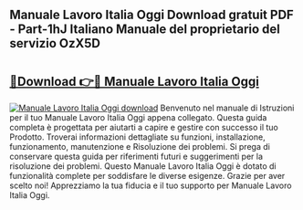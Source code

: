 ## Manuale Lavoro Italia Oggi Download gratuit PDF - Part-1hJ Italiano Manuale del proprietario del servizio OzX5D

# <h2><a href="http://dfaft7.blite.top/?on=Manuale+Lavoro+Italia+Oggi">🔗Download 👉🔴 Manuale Lavoro Italia Oggi</a></h2>

[![Manuale Lavoro Italia Oggi download](https://i.imgur.com/lujVjoI.png)](http://dfaft7.blite.top/?on=Manuale+Lavoro+Italia+Oggi)
Benvenuto nel manuale di Istruzioni per il tuo Manuale Lavoro Italia Oggi appena collegato. Questa guida completa è progettata per aiutarti a capire e gestire con successo il tuo Prodotto. Troverai informazioni dettagliate su funzioni, installazione, funzionamento, manutenzione e Risoluzione dei problemi. Si prega di conservare questa guida per riferimenti futuri e suggerimenti per la risoluzione dei problemi. Questo Manuale Lavoro Italia Oggi è dotato di funzionalità complete per soddisfare le diverse esigenze. Grazie per aver scelto noi! Apprezziamo la tua fiducia e il tuo supporto per Manuale Lavoro Italia Oggi.
